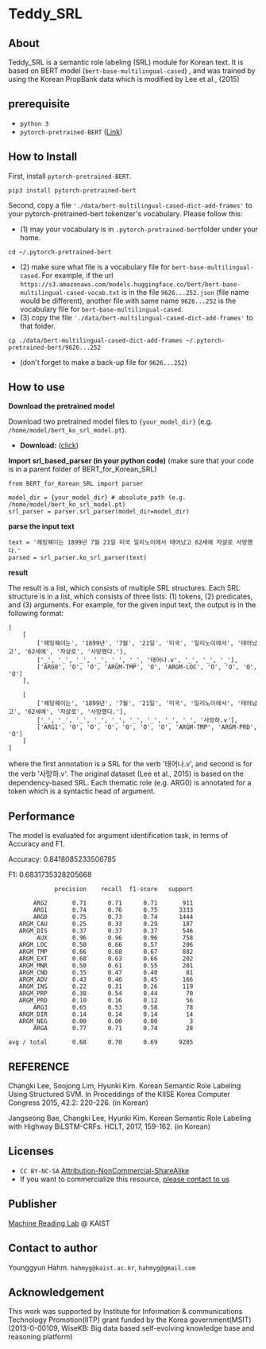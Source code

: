 # Teddy_SRL

## About
Teddy_SRL is a semantic role labeling (SRL) module for Korean text. 
It is based on BERT model (`bert-base-multilingual-cased`) , and was trained by using the Korean PropBank data which is modified by Lee et al., (2015)

## prerequisite
* `python 3`
* `pytorch-pretrained-BERT` ([Link](https://github.com/huggingface/pytorch-pretrained-BERT))

## How to Install 
First, install `pytorch-pretrained-BERT`.
```
pip3 install pytorch-pretrained-bert
```
Second, copy a file `'./data/bert-multilingual-cased-dict-add-frames'` to your pytorch-pretrained-bert tokenizer's vocabulary.
Please follow this:
* (1) may your vocabulary is in `.pytorch-pretrained-bert`folder under your home. 
```
cd ~/.pytorch-pretrained-bert
```
* (2) make sure what file is a vocabulary file for `bert-base-multilingual-cased`. 
For example, if the url `https://s3.amazonaws.com/models.huggingface.co/bert/bert-base-multilingual-cased-vocab.txt` is in the file `9626...252.json` (file name would be different), another file with same name `9626...252` is the vocabulary file for `bert-base-multilingual-cased`.
* (3) copy the file `'./data/bert-multilingual-cased-dict-add-frames'` to that folder.
```
cp ./data/bert-multilingual-cased-dict-add-frames ~/.pytorch-pretrained-bert/9626...252
```
* (don't forget to make a back-up file for `9626...252`)

## How to use

**Download the pretrained model**

Download two pretrained model files to `{your_model_dir}` (e.g. `/home/model/bert_ko_srl_model.pt`). 
* **Download:** ([click](https://drive.google.com/open?id=1lmyFhrr77oNYZlo0sYsTJFz8stXscoEr))

**Import srl_based_parser (in your python code)**
(make sure that your code is in a parent folder of BERT_for_Korean_SRL)
```
from BERT_for_Korean_SRL import parser

model_dir = {your_model_dir} # absolute_path (e.g. /home/model/bert_ko_srl_model.pt)
srl_parser = parser.srl_parser(model_dir=model_dir)
```

**parse the input text**
```
text = '헤밍웨이는 1899년 7월 21일 미국 일리노이에서 태어났고 62세에 자살로 사망했다.'
parsed = srl_parser.ko_srl_parser(text)
```

**result**

The result is a list, which consists of multiple SRL structures. Each SRL structure is in a list, which consists of three lists: (1) tokens, (2) predicates, and (3) arguments. For example, for the given input text, the output is in the following format:

```
[ 
    [
        ['헤밍웨이는', '1899년', '7월', '21일', '미국', '일리노이에서', '태어났고', '62세에', '자살로', '사망했다.'], 
        ['_', '_', '_', '_', '_', '_', '태어나.v', '_', '_', '_'], 
        ['ARG0', 'O', 'O', 'ARGM-TMP', 'O', 'ARGM-LOC', 'O', 'O', 'O', 'O']
    ],

    [
        ['헤밍웨이는', '1899년', '7월', '21일', '미국', '일리노이에서', '태어났고', '62세에', '자살로', '사망했다.'], 
        ['_', '_', '_', '_', '_', '_', '_', '_', '_', '사망하.v'], 
        ['ARG1', 'O', 'O', 'O', 'O', 'O', 'O', 'ARGM-TMP', 'ARGM-PRD', 'O']
    ]
]
```
where the first annotation is a SRL for the verb '태어나.v', and second is for the verb '사망하.v'. 
The original dataset (Lee et al., 2015) is based on the dependency-based SRL. Each thematic role (e.g. ARG0) is annotated for a token which is a syntactic head of argument. 

## Performance

The model is evaluated for argument identification task, in terms of Accuracy and F1. 

Accuracy: 0.8418085233506785

F1: 0.6831735328205668

```
             precision    recall  f1-score   support

       ARG2       0.71      0.71      0.71       911
       ARG1       0.74      0.76      0.75      3333
       ARG0       0.75      0.73      0.74      1444
   ARGM_CAU       0.25      0.33      0.29       187
   ARGM_DIS       0.37      0.37      0.37       546
        AUX       0.96      0.96      0.96       758
   ARGM_LOC       0.50      0.66      0.57       206
   ARGM_TMP       0.66      0.68      0.67       882
   ARGM_EXT       0.68      0.63      0.66       202
   ARGM_MNR       0.50      0.61      0.55       201
   ARGM_CND       0.35      0.47      0.40        81
   ARGM_ADV       0.43      0.46      0.45       166
   ARGM_INS       0.22      0.31      0.26       119
   ARGM_PRP       0.38      0.54      0.44        70
   ARGM_PRD       0.10      0.16      0.12        56
       ARG3       0.65      0.53      0.58        78
   ARGM_DIR       0.14      0.14      0.14        14
   ARGM_NEG       0.00      0.00      0.00         3
       ARGA       0.77      0.71      0.74        28

avg / total       0.68      0.70      0.69      9285
```

## REFERENCE
Changki Lee, Soojong Lim, Hyunki Kim. Korean Semantic Role Labeling Using Structured SVM. In Proceddings of the KIISE Korea Computer Congress 2015, 42.2: 220-226. (in Korean)

Jangseong Bae, Changki Lee, Hyunki Kim. Korean Semantic Role Labeling with Highway BiLSTM-CRFs. HCLT, 2017, 159-162. (in Korean)

## Licenses
* `CC BY-NC-SA` [Attribution-NonCommercial-ShareAlike](https://creativecommons.org/licenses/by-nc-sa/2.0/)
* If you want to commercialize this resource, [please contact to us](http://mrlab.kaist.ac.kr/contact)

## Publisher
[Machine Reading Lab](http://mrlab.kaist.ac.kr/) @ KAIST

## Contact to author
Younggyun Hahm. `hahmyg@kaist.ac.kr`, `hahmyg@gmail.com`

## Acknowledgement
This work was supported by Institute for Information & communications Technology Promotion(IITP) grant funded by the Korea government(MSIT) (2013-0-00109, WiseKB: Big data based self-evolving knowledge base and reasoning platform)
